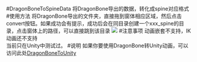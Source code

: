#DragonBoneToSpineData
将DragonBone导出的数据，转化成spine对应格式
#使用方法
将DragonBone导出的文件夹，直接拖到窗体相应区域，然后点击convert按钮。如果成功会有提示，成功后会在同目录创建一个xxx_spine的目录，点击窗体上的路径，可以直接跳到该目录
![](http://git.oschina.net/uploads/images/2016/0826/233803_5439728c_12360.jpeg "")
#注意事项
动画嵌套不支持，IK动画还不支持<br/>
当前只在Unity中测试过。
#说明
如果你要使用DragonBone转Unity动画，可以访问此处[DragonBoneToUnity](http://git.oschina.net/bingheliefeng/DragonBone_Unity)